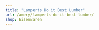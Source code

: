 ```yaml
---
title: "Lamperts Do it Best Lumber"
url: /amery/lamperts-do-it-best-lumber/
shop: Eisenwaren
---
```

